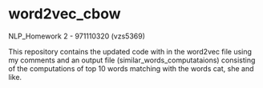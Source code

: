 # word2vec_cbow
NLP_Homework 2 - 971110320 (vzs5369)

This repository contains the updated code with in the word2vec file using my comments and an output file (similar_words_computataions) consisting of the computations of top 10 words matching with the words cat, she and like.
